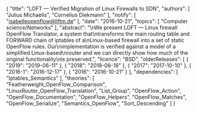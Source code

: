 {
    "title": "LOFT — Verified Migration of Linux Firewalls to SDN",
    "authors": [
        "Julius Michaelis",
        "Cornelius Diekmann"
    ],
    "notify": [
        "isabelleopenflow@liftm.de"
    ],
    "date": "2016-10-21",
    "topics": [
        "Computer science/Networks"
    ],
    "abstract": "\nWe present LOFT — Linux firewall OpenFlow Translator, a system that\ntransforms the main routing table and FORWARD chain of iptables of a\nLinux-based firewall into a set of static OpenFlow rules. Our\nimplementation is verified against a model of a simplified Linux-based\nrouter and we can directly show how much of the original functionality\nis preserved.",
    "licence": "BSD",
    "olderReleases": [
        {
            "2019": "2019-06-11"
        },
        {
            "2018": "2018-08-16"
        },
        {
            "2017": "2017-10-10"
        },
        {
            "2016-1": "2016-12-17"
        },
        {
            "2016": "2016-10-21"
        }
    ],
    "dependencies": [
        "Iptables_Semantics"
    ],
    "theories": [
        "Featherweight_OpenFlow_Comparison",
        "LinuxRouter_OpenFlow_Translation",
        "List_Group",
        "OpenFlow_Action",
        "OpenFlow_Documentation",
        "OpenFlow_Helpers",
        "OpenFlow_Matches",
        "OpenFlow_Serialize",
        "Semantics_OpenFlow",
        "Sort_Descending"
    ]
}